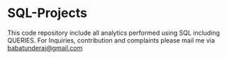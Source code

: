 # SQL-Projects
This code repository include all analytics performed using SQL including QUERIES. For Inquiries, contribution and complaints please mail me via babatunderaj@gmail.com
